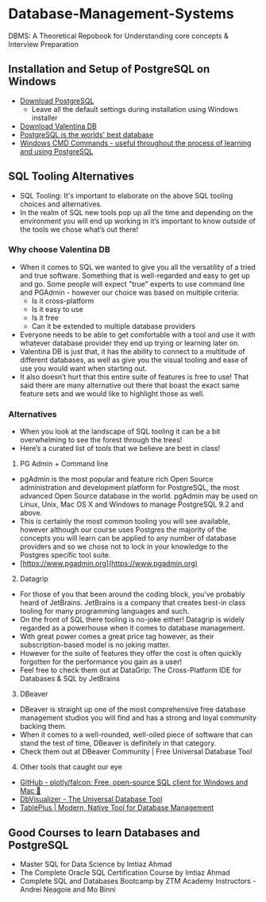 # Database-Management-Systems
DBMS: A Theoretical Repobook for Understanding core concepts &amp; Interview Preparation

## Installation and Setup of PostgreSQL on Windows

- [Download PostgreSQL](https://www.enterprisedb.com/downloads/postgres-postgresql-downloads)
  - Leave all the default settings during installation using Windows installer
- [Download Valentina DB](https://www.valentina-db.com/en/studio/download)
- [PostgreSQL is the worlds' best database](https://www.enterprisedb.com/blog/postgresql-worlds-best-database#:~:text=PostgreSQL%20just%20does%20it.,response%20times%20can%20be%20managed.)
- [Windows CMD Commands - useful throughout the process of learning and using PostgreSQL](https://www.softwaretestinghelp.com/windows-cmd-commands/)

## SQL Tooling Alternatives

- SQL Tooling: It's important to elaborate on the above SQL tooling choices and alternatives.
- In the realm of SQL new tools pop up all the time and depending on the environment you will end up working in it’s important to know outside of the tools we chose what’s out there!

### Why choose Valentina DB

- When it comes to SQL we wanted to give you all the versatility of a tried and true software. Something that is well-regarded and easy to get up and go. Some people will expect "true" experts to use command line and PGAdmin - however our choice was based on multiple criteria:
  - Is it cross-platform
  - Is it easy to use
  - Is it free
  - Can it be extended to multiple database providers
- Everyone needs to be able to get comfortable with a tool and use it with whatever database provider they end up trying or learning later on.
- Valentina DB is just that, it has the ability to connect to a multitude of different databases, as well as give you the visual tooling and ease of use you would want when starting out.
- It also doesn’t hurt that this entire suite of features is free to use! That said there are many alternative out there that boast the exact same feature sets and we would like to highlight those as well.

### Alternatives

- When you look at the landscape of SQL tooling it can be a bit overwhelming to see the forest through the trees!
- Here’s a curated list of tools that we believe are best in class!

1. PG Admin + Command line

- pgAdmin is the most popular and feature rich Open Source administration and development platform for PostgreSQL, the most advanced Open Source database in the world. pgAdmin may be used on Linux, Unix, Mac OS X and Windows to manage PostgreSQL 9.2 and above.
- This is certainly the most common tooling you will see available, however although our course uses Postgres the majority of the concepts you will learn can be applied to any number of database providers and so we chose not to lock in your knowledge to the Postgres specific tool suite.
- [https://www.pgadmin.org](https://www.pgadmin.org)

2. Datagrip

- For those of you that been around the coding block, you’ve probably heard of JetBrains. JetBrains is a company that creates best-in class tooling for many programming languages and such.
- On the front of SQL there tooling is no-joke either! Datagrip is widely regarded as a powerhouse when it comes to database management.
- With great power comes a great price tag however, as their subscription-based model is no joking matter.
- However for the suite of features they offer the cost is often quickly forgotten for the performance you gain as a user!
- Feel free to check them out at DataGrip: The Cross-Platform IDE for Databases & SQL by JetBrains

3. DBeaver

- DBeaver is straight up one of the most comprehensive free database management studios you will find and has a strong and loyal community backing them.
- When it comes to a well-rounded, well-oiled piece of software that can stand the test of time, DBeaver is definitely in that category.
- Check them out at DBeaver Community | Free Universal Database Tool

4. Other tools that caught our eye

- [GitHub - plotly/falcon: Free, open-source SQL client for Windows and Mac 🦅](https://github.com/plotly/falcon)
- [DbVisualizer - The Universal Database Tool](https://www.dbvis.com/)
- [TablePlus | Modern, Native Tool for Database Management](https://tableplus.com/)

## Good Courses to learn Databases and PostgreSQL

- Master SQL for Data Science by Imtiaz Ahmad
- The Complete Oracle SQL Certification Course by Imtiaz Ahmad
- Complete SQL and Databases Bootcamp by ZTM Academy Instructors - Andrei Neagoie and Mo Binni
